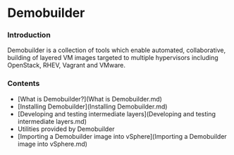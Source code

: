 # Demobuilder

### Introduction

Demobuilder is a collection of tools which enable automated, collaborative, building of layered VM images targeted to multiple hypervisors including OpenStack, RHEV, Vagrant and VMware.

### Contents

- [What is Demobuilder?](What is Demobuilder.md)
- [Installing Demobuilder](Installing Demobuilder.md)
- [Developing and testing intermediate layers](Developing and testing intermediate layers.md)
- Utilities provided by Demobuilder
- [Importing a Demobuilder image into vSphere](Importing a Demobuilder image into vSphere.md)
